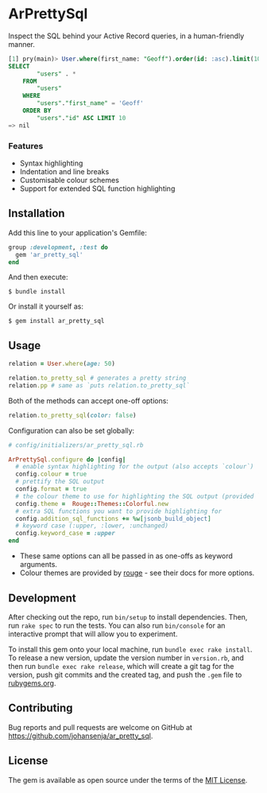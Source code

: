 # ArPrettySql

Inspect the SQL behind your Active Record queries, in a human-friendly manner.

```SQL
[1] pry(main)> User.where(first_name: "Geoff").order(id: :asc).limit(10).pp
SELECT
        "users" . *
    FROM
        "users"
    WHERE
        "users"."first_name" = 'Geoff'
    ORDER BY
        "users"."id" ASC LIMIT 10
=> nil
```

### Features

- Syntax highlighting
- Indentation and line breaks
- Customisable colour schemes
- Support for extended SQL function highlighting

## Installation

Add this line to your application's Gemfile:

```ruby
group :development, :test do
  gem 'ar_pretty_sql'
end
```

And then execute:

    $ bundle install

Or install it yourself as:

    $ gem install ar_pretty_sql

## Usage

```ruby
relation = User.where(age: 50)

relation.to_pretty_sql # generates a pretty string
relation.pp # same as `puts relation.to_pretty_sql`
```

Both of the methods can accept one-off options:

```ruby
relation.to_pretty_sql(color: false)
```

Configuration can also be set globally:

```ruby
# config/initializers/ar_pretty_sql.rb

ArPrettySql.configure do |config|
  # enable syntax highlighting for the output (also accepts `colour`)
  config.colour = true
  # prettify the SQL output
  config.format = true
  # the colour theme to use for highlighting the SQL output (provided `color` is true)
  config.theme =  Rouge::Themes::Colorful.new
  # extra SQL functions you want to provide highlighting for
  config.addition_sql_functions += %w[jsonb_build_object]
  # keyword case (:upper, :lower, :unchanged)
  config.keyword_case = :upper
end
```

- These same options can all be passed in as one-offs as keyword arguments.
- Colour themes are provided by [rouge](https://github.com/rouge-ruby/rouge) - see their docs for
  more options.

## Development

After checking out the repo, run `bin/setup` to install dependencies. Then, run `rake spec` to run the tests. You can also run `bin/console` for an interactive prompt that will allow you to experiment.

To install this gem onto your local machine, run `bundle exec rake install`. To release a new version, update the version number in `version.rb`, and then run `bundle exec rake release`, which will create a git tag for the version, push git commits and the created tag, and push the `.gem` file to [rubygems.org](https://rubygems.org).

## Contributing

Bug reports and pull requests are welcome on GitHub at https://github.com/johansenja/ar_pretty_sql.

## License

The gem is available as open source under the terms of the [MIT License](https://opensource.org/licenses/MIT).
